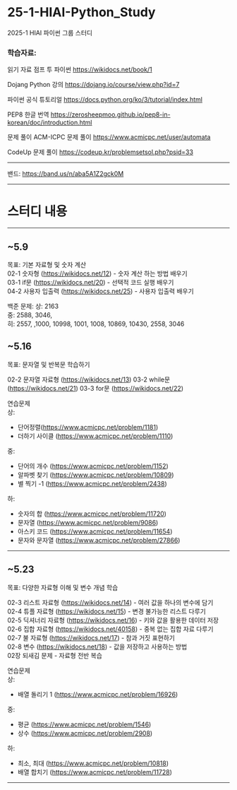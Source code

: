 # 25-1-HIAI-Python_Study
2025-1 HIAI 파이썬 그룹 스터디

### 학습자료:
읽기 자료
점프 투 파이썬
https://wikidocs.net/book/1

Dojang Python 강의
https://dojang.io/course/view.php?id=7

파이썬 공식 튜토리얼
https://docs.python.org/ko/3/tutorial/index.html

PEP8 한글 번역
https://zerosheepmoo.github.io/pep8-in-korean/doc/introduction.html

문제 풀이
ACM-ICPC 문제 풀이
https://www.acmicpc.net/user/automata

CodeUp 문제 풀이
https://codeup.kr/problemsetsol.php?psid=33

---

밴드:
https://band.us/n/aba5A1Z2gck0M

---

# 스터디 내용

---

## ~5.9

목표: 기본 자료형 및 숫자 계산  
02-1 숫자형 (https://wikidocs.net/12) - 숫자 계산 하는 방법 배우기  
03-1 if문 (https://wikidocs.net/20) - 선택적 코드 실행 배우기  
04-2 사용자 입출력 (https://wikidocs.net/25) - 사용자 입출력 배우기    
  
백준 문제: 
상: 2163  
중: 2588, 3046,   
히: 2557, ,1000, 10998, 1001, 1008, 10869, 10430, 2558, 3046  
  
## ~5.16

목표: 문자열 및 반복문 학습하기

02-2 문자열 자료형 (https://wikidocs.net/13)
03-2 while문 (https://wikidocs.net/21)
03-3 for문 (https://wikidocs.net/22)

연습문제  
상: 
- 단어정렬(https://www.acmicpc.net/problem/1181)  
- 더하기 사이클 (https://www.acmicpc.net/problem/1110)

중:
- 단어의 개수 (https://www.acmicpc.net/problem/1152)  
- 알파벳 찾기 (https://www.acmicpc.net/problem/10809)  
- 별 찍기 -1 (https://www.acmicpc.net/problem/2438)

하:
- 숫자의 합 (https://www.acmicpc.net/problem/11720)  
- 문자열 (https://www.acmicpc.net/problem/9086)  
- 아스키 코드 (https://www.acmicpc.net/problem/11654)  
- 문자와 문자열 (https://www.acmicpc.net/problem/27866)  

---

## ~5.23

목표: 다양한 자료형 이해 및 변수 개념 학습  

02-3 리스트 자료형 (https://wikidocs.net/14) - 여러 값을 하나의 변수에 담기  
02-4 튜플 자료형 (https://wikidocs.net/15) - 변경 불가능한 리스트 다루기  
02-5 딕셔너리 자료형 (https://wikidocs.net/16) - 키와 값을 활용한 데이터 저장  
02-6 집합 자료형 (https://wikidocs.net/40158) - 중복 없는 집합 자료 다루기  
02-7 불 자료형 (https://wikidocs.net/17) - 참과 거짓 표현하기  
02-8 변수 (https://wikidocs.net/18) - 값을 저장하고 사용하는 방법  
02장 되새김 문제 - 자료형 전반 복습  

연습문제  
상:  
- 배열 돌리기 1 (https://www.acmicpc.net/problem/16926)  

중:  
- 평균 (https://www.acmicpc.net/problem/1546)  
- 상수 (https://www.acmicpc.net/problem/2908)  

하:  
- 최소, 최대 (https://www.acmicpc.net/problem/10818)  
- 배열 합치기 (https://www.acmicpc.net/problem/11728)  

---

